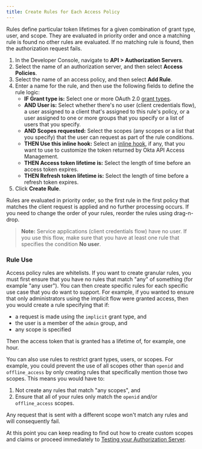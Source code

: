 ```yaml
---
title: Create Rules for Each Access Policy
---
```


Rules define particular token lifetimes for a given combination of grant type, user, and scope. They are evaluated in priority order and once a matching rule is found no other rules are evaluated. If no matching rule is found, then the authorization request fails.

1. In the Developer Console, navigate to **API > Authorization Servers**.
2. Select the name of an authorization server, and then select **Access Policies**.
3. Select the name of an access policy, and then select **Add Rule**.
4. Enter a name for the rule, and then use the following fields to define the rule logic:
    * **IF Grant type is:** Select one or more OAuth 2.0 [grant types](/docs/concepts/auth-overview/#choosing-an-oauth-2-0-flow).
    * **AND User is:** Select whether there's no user (client credentials flow), a user assigned to a client that's assigned to this rule's policy, or a user assigned to one or more groups that you specify or a list of users that you specify.
    * **AND Scopes requested:** Select the scopes (any scopes or a list that you specify) that the user can request as part of the rule conditions.
    * **THEN Use this inline hook:**  Select an [inline hook](/docs/concepts/inline-hooks/), if any, that you want to use to customize the token returned by Okta API Access Management.
    * **THEN Access token lifetime is:** Select the length of time before an access token expires.
    * **THEN Refresh token lifetime is:** Select the length of time before a refresh token expires.
5. Click **Create Rule**.

Rules are evaluated in priority order, so the first rule in the first policy that matches the client request is applied and no further processing occurs. If you need to change the order of your rules, reorder the rules using drag-n-drop.

> **Note:** Service applications (client credentials flow) have no user. If you use this flow, make sure that you have at least one rule that specifies the condition **No user**.

### Rule Use

Access policy rules are whitelists. If you want to create granular rules, you must first ensure that you have no rules that match "any" of something (for example "any user"). You can then create specific rules for each specific use case that you do want to support. For example, if you wanted to ensure that only administrators using the implicit flow were granted access, then you would create a rule specifying that if:

* a request is made using the `implicit` grant type, and
* the user is a member of the `admin` group, and
* any scope is specified

Then the access token that is granted has a lifetime of, for example, one hour.

You can also use rules to restrict grant types, users, or scopes. For example, you could prevent the use of all scopes other than `openid` and `offline_access` by only creating rules that specifically mention those two scopes. This means you would have to:

1. Not create any rules that match "any scopes", and
2. Ensure that all of your rules only match the `openid` and/or `offline_access` scopes.

Any request that is sent with a different scope won't match any rules and will consequently fail.

At this point you can keep reading to find out how to create custom scopes and claims or proceed immediately to [Testing your Authorization Server](../-/test-authz-server/).

<NextSectionLink/>